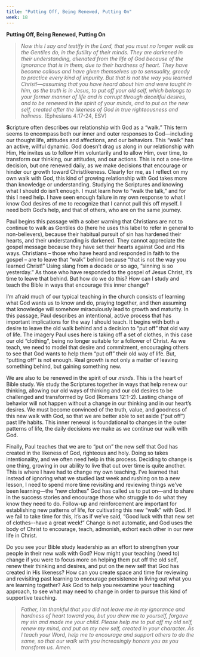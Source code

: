 ```yaml
---
title: "Putting Off, Being Renewed, Putting On"
week: 18
---
```


**Putting Off, Being Renewed, Putting On**

> *Now this I say and testify in the Lord, that you must no longer walk
> as the Gentiles do, in the futility of their minds. They are darkened
> in their understanding, alienated from the life of God because of the
> ignorance that is in them, due to their hardness of heart. They have
> become callous and have given themselves up to sensuality, greedy to
> practice every kind of impurity. But that is not the way you learned
> Christ!—assuming that you have heard about him and were taught in him,
> as the truth is in Jesus, to put off your old self, which belongs to
> your former manner of life and is corrupt through deceitful desires,
> and to be renewed in the spirit of your minds, and to put on the new
> self, created after the likeness of God in true righteousness and
> holiness.* (Ephesians 4:17-24, ESV)

**S**cripture often describes our relationship with God as a “walk.”
This term seems to encompass both our inner and outer responses to
God—including our thought life, attitudes and affections, and our
behaviors. This “walk” has an active, willful dynamic. God doesn’t drag
us along in our relationship with Him, He invites us to follow Him
voluntarily and to allow Him, over time, to transform our thinking, our
attitudes, and our actions. This is not a one-time decision, but one
renewed daily, as we make decisions that encourage or hinder our growth
toward Christlikeness. Clearly for me, as I reflect on my own walk with
God, this kind of growing relationship with God takes more than
knowledge or understanding. Studying the Scriptures and knowing what I
should do isn’t enough. I must learn how to “walk the talk,” and for
this I need help. I have seen enough failure in my own response to what
I know God desires of me to recognize that I cannot pull this off
myself. I need both God’s help, and that of others, who are on the same
journey.

Paul begins this passage with a sober warning that Christians are not to
continue to walk as Gentiles do (here he uses this label to refer in
general to non-believers), because their habitual pursuit of sin has
hardened their hearts, and their understanding is darkened. They cannot
appreciate the gospel message because they have set their hearts against
God and His ways. Christians – those who have heard and responded in
faith to the gospel – are to leave that “walk” behind because “that is
not the way you learned Christ!” Using slang from a decade or so ago,
“sinning is so yesterday.” As those who have responded to the gospel of
Jesus Christ, it’s time to leave that behind. But how do we do this? How
can I study and teach the Bible in ways that encourage this inner
change?

I’m afraid much of our typical teaching in the church consists of
learning what God wants us to know and do, praying together, and then
assuming that knowledge will somehow miraculously lead to growth and
maturity. In this passage, Paul describes an intentional, active process
that has important implications for the way I should teach. It begins
with both a desire to leave the old walk behind and a decision to “put
off” that old way of life. The imagery Paul uses here is taking off a
set of clothes, in this case our old “clothing”, being no longer
suitable for a follower of Christ. As we teach, we need to model that
desire and commitment, encouraging others to see that God wants to help
them “put off” their old way of life. But, “putting off” is not enough.
Real growth is not only a matter of leaving something behind, but
gaining something new.

We are also to be renewed in the spirit of our *minds*. This is the
heart of Bible study. We study the Scriptures together in ways that help
renew our thinking, allowing our old ways of thinking and our old
desires to be challenged and transformed by God (Romans 12:1-2). Lasting
change of behavior will not happen without a change in our thinking and
in our heart’s desires. We must become convinced of the truth, value,
and goodness of this new walk with God, so that we are better able to
set aside (“put off”) past life habits. This inner renewal is
foundational to changes in the outer patterns of life, the daily
decisions we make as we continue our walk with God.

Finally, Paul teaches that we are to “put on” the new self that God has
created in the likeness of God, righteous and holy. Doing so takes
intentionality, and we often need help in this process. Deciding to
change is one thing, growing in our ability to live that out over time
is quite another. This is where I have had to change my own teaching.
I’ve learned that instead of ignoring what we studied last week and
rushing on to a new lesson, I need to spend more time revisiting and
reviewing things we’ve been learning—the “new clothes” God has called us
to put on—and to share in the success stories and encourage those who
struggle to do what they know they need to do. Follow-up and
reinforcement are important for establishing new patterns of life, for
cultivating this new “walk” with God. If we fail to take time for this,
it’s as if we’ve said, “Good luck with that new set of clothes--have a
great week!” Change is not automatic, and God uses the body of Christ to
encourage, teach, admonish, exhort each other in our new life in Christ.

Do you see your Bible study leadership as an effort to strengthen your
people in their new walk with God? How might your teaching (need to)
change if you were to focus more on helping them put off the old self,
renew their thinking and desires, and put on the new self that God has
created in His likeness? How can you create space and time for reviewing
and revisiting past learning to encourage persistence in living out what
you are learning together? Ask God to help you reexamine your teaching
approach, to see what may need to change in order to pursue this kind of
supportive teaching.

> *Father, I’m thankful that you did not leave me in my ignorance and
> hardness of heart toward you, but you drew me to yourself, forgave my
> sin and made me your child. Please help me to put off my old self,
> renew my mind, and put on my new self, created in your character. As I
> teach your Word, help me to encourage and support others to do the
> same, so that our walk with you increasingly honors you as you
> transform us. Amen.*
